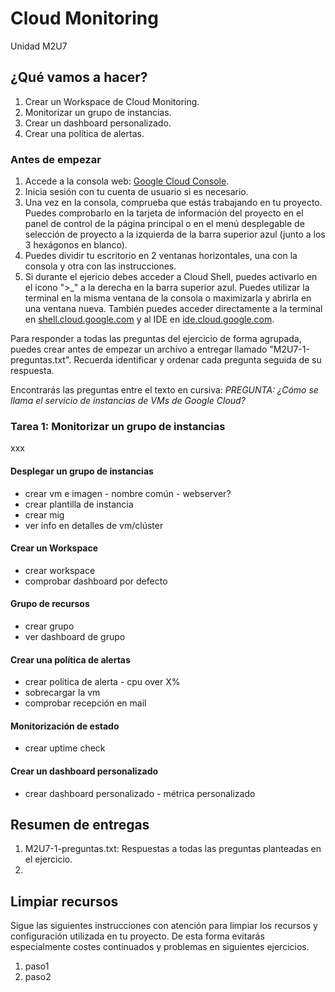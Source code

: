 # Cloud Monitoring
Unidad M2U7

## ¿Qué vamos a hacer?
1. Crear un Workspace de Cloud Monitoring.
1. Monitorizar un grupo de instancias.
1. Crear un dashboard personalizado.
1. Crear una política de alertas.

### Antes de empezar
1. Accede a la consola web: [Google Cloud Console](https://console.cloud.google.com).
1. Inicia sesión con tu cuenta de usuario si es necesario.
1. Una vez en la consola, comprueba que estás trabajando en tu proyecto. Puedes comprobarlo en la tarjeta de información del proyecto en el panel de control de la página principal o en el menú desplegable de selección de proyecto a la izquierda de la barra superior azul (junto a los 3 hexágonos en blanco).
1. Puedes dividir tu escritorio en 2 ventanas horizontales, una con la consola y otra con las instrucciones.
1. Si durante el ejericio debes acceder a Cloud Shell, puedes activarlo en el icono ">_" a la derecha en la barra superior azul. Puedes utilizar la terminal en la misma ventana de la consola o maximizarla y abrirla en una ventana nueva. También puedes acceder directamente a la terminal en [shell.cloud.google.com](https://shell.cloud.google.com) y al IDE en [ide.cloud.google.com](https://ide.cloud.google.com/).

Para responder a todas las preguntas del ejercicio de forma agrupada, puedes crear antes de empezar un archivo a entregar llamado "M2U7-1-preguntas.txt". Recuerda identificar y ordenar cada pregunta seguida de su respuesta.

Encontrarás las preguntas entre el texto en cursiva: *PREGUNTA: ¿Cómo se llama el servicio de instancias de VMs de Google Cloud?*

### Tarea 1: Monitorizar un grupo de instancias
xxx

#### Desplegar un grupo de instancias
- crear vm e imagen - nombre común - webserver?
- crear plantilla de instancia
- crear mig
- ver info en detalles de vm/clúster

#### Crear un Workspace
- crear workspace
- comprobar dashboard por defecto

#### Grupo de recursos
- crear grupo
- ver dashboard de grupo

#### Crear una política de alertas
- crear política de alerta - cpu over X%
- sobrecargar la vm
- comprobar recepción en mail

#### Monitorización de estado
- crear uptime check

#### Crear un dashboard personalizado
- crear dashboard personalizado - métrica personalizado

## Resumen de entregas
1. M2U7-1-preguntas.txt: Respuestas a todas las preguntas planteadas en el ejercicio.
1. [nombre de archivo]: descripción

## Limpiar recursos
Sigue las siguientes instrucciones con atención para limpiar los recursos y configuración utilizada en tu proyecto. De esta forma evitarás especialmente costes continuados y problemas en siguientes ejercicios.

1. paso1
1. paso2
